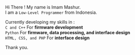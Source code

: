 Hi There !
My name is Imam Mashur.
<br>I am a `Low-Level Programmer` from Indonesia.

Currently developing my skills in : <br>
`C and C++` For <b>firmware development</b><br>
`Python` For <b>firmware, data processing, and interface design</b><br>
`HTML, CSS, and PHP` For <b>interface design</b>

Thank you.
